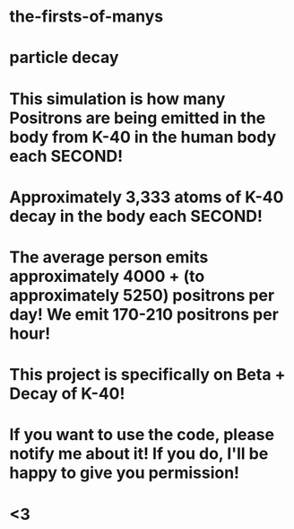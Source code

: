 # the-firsts-of-manys

# particle decay

# This simulation is how many Positrons are being emitted in the body from K-40 in the human body each SECOND!

# Approximately 3,333 atoms of K-40 decay in the body each SECOND!

# The average person emits approximately 4000 + (to approximately 5250) positrons per day! We emit 170-210 positrons per hour!

# This project is specifically on Beta + Decay of K-40!

# If you want to use the code, please notify me about it! If you do, I'll be happy to give you permission! 

# <3
